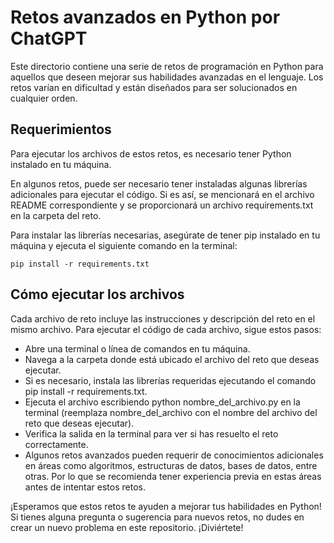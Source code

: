 # Retos avanzados en Python por ChatGPT
Este directorio contiene una serie de retos de programación en Python para aquellos que deseen mejorar sus habilidades avanzadas en el lenguaje. Los retos varían en dificultad y están diseñados para ser solucionados en cualquier orden.

## Requerimientos
Para ejecutar los archivos de estos retos, es necesario tener Python instalado en tu máquina.

En algunos retos, puede ser necesario tener instaladas algunas librerías adicionales para ejecutar el código. Si es así, se mencionará en el archivo README correspondiente y se proporcionará un archivo requirements.txt en la carpeta del reto.

Para instalar las librerías necesarias, asegúrate de tener pip instalado en tu máquina y ejecuta el siguiente comando en la terminal:

    pip install -r requirements.txt
## Cómo ejecutar los archivos
Cada archivo de reto incluye las instrucciones y descripción del reto en el mismo archivo. Para ejecutar el código de cada archivo, sigue estos pasos:

- Abre una terminal o línea de comandos en tu máquina.
- Navega a la carpeta donde está ubicado el archivo del reto que deseas ejecutar.
- Si es necesario, instala las librerías requeridas ejecutando el comando pip install -r requirements.txt.
- Ejecuta el archivo escribiendo python nombre_del_archivo.py en la terminal (reemplaza nombre_del_archivo con el nombre del archivo del reto que deseas ejecutar).
- Verifica la salida en la terminal para ver si has resuelto el reto correctamente.
- Algunos retos avanzados pueden requerir de conocimientos adicionales en áreas como algoritmos, estructuras de datos, bases de datos, entre otras. Por lo que se recomienda tener experiencia previa en estas áreas antes de intentar estos retos.

¡Esperamos que estos retos te ayuden a mejorar tus habilidades en Python! Si tienes alguna pregunta o sugerencia para nuevos retos, no dudes en crear un nuevo problema en este repositorio. ¡Diviértete!

